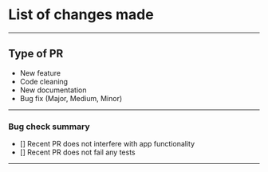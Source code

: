 # List of changes made



------------------------------------------------------------

## Type of PR

* New feature
* Code cleaning
* New documentation
* Bug fix (Major, Medium, Minor)

-------------------------------------------------------------

### Bug check summary

- [] Recent PR does not interfere with app functionality
- [] Recent PR does not fail any tests

------------------------------------------------------------

<!---
Example: 
Fix|Update for combY/PR-Number/name_of_fix
--->